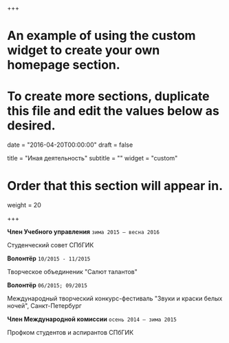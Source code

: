 +++
# An example of using the custom widget to create your own homepage section.
# To create more sections, duplicate this file and edit the values below as desired.

date = "2016-04-20T00:00:00"
draft = false

title = "Иная деятельность"
subtitle = ""
widget = "custom"

# Order that this section will appear in.
weight = 20

+++

__Член Учебного управления__
`зима 2015 – весна 2016`

Студенческий совет СПбГИК

__Волонтёр__
`10/2015 - 11/2015`

Творческое объединеник "Салют талантов"

__Волонтёр__
`06/2015; 09/2015`

Международный творческий конкурс-фестиваль "Звуки и краски белых ночей", Санкт-Петербург

__Член Международной комиссии__
`осень 2014 – зима 2015`

Профком студентов и аспирантов СПбГИК
